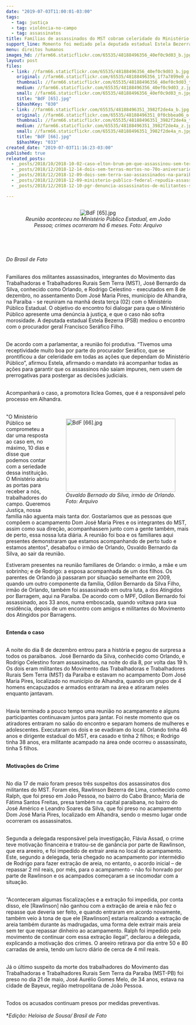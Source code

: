 ```yaml
---
date: "2019-07-03T11:00:01-03:00"
tags:
  - tag: justiça
  - tag: violência-no-campo
  - tag: assassinatos
title: Famílias de assassinados do MST cobram celeridade do Ministério Público
support_line: Momento foi mediado pela deputada estadual Estela Bezerra (PSB)
menu: direitos humanos
images_hd: //farm66.staticflickr.com/65535/48188496356_40ef0c9d03_b.jpg
layout: post
files:
  - link: //farm66.staticflickr.com/65535/48188496356_40ef0c9d03_b.jpg
    original: //farm66.staticflickr.com/65535/48188496356_1f7a7899e0_o.jpg
    thumbnail: //farm66.staticflickr.com/65535/48188496356_40ef0c9d03_t.jpg
    medium: //farm66.staticflickr.com/65535/48188496356_40ef0c9d03_z.jpg
    small: //farm66.staticflickr.com/65535/48188496356_40ef0c9d03_n.jpg
    title: "BdF [65].jpg"
    $$hashKey: "030"
  - link: //farm66.staticflickr.com/65535/48188496351_3982f2de4a_b.jpg
    original: //farm66.staticflickr.com/65535/48188496351_0f0cbbea06_o.jpg
    thumbnail: //farm66.staticflickr.com/65535/48188496351_3982f2de4a_t.jpg
    medium: //farm66.staticflickr.com/65535/48188496351_3982f2de4a_z.jpg
    small: //farm66.staticflickr.com/65535/48188496351_3982f2de4a_n.jpg
    title: "BdF [66].jpg"
    $$hashKey: "033"
created_date: "2019-07-03T11:16:23-03:00"
published: true
releated_posts:
  - _posts/2018/10/2018-10-02-caso-elton-brum-pm-que-assassinou-sem-terra-tem-seu-nome-incluido-ao-banco-nacional-de-mandados-de-prisao.md
  - _posts/2018/12/2018-12-14-dois-sem-terras-mortos-no-70o-aniversario-da-declaracao-universal-dos-direitos-humanos.md
  - _posts/2018/12/2018-12-09-dois-sem-terra-sao-assassinados-na-paraiba.md
  - _posts/2018/12/2018-12-09-ministerio-publico-federal-repudia-assassinato-de-trabalhadores-sem-terra-na-paraiba.md
  - _posts/2018/12/2018-12-10-pgr-denuncia-assassinatos-de-militantes-sem-terra.md

---
```

<div style="text-align:center">
<figure class="image" style="display:inline-block"><img alt="BdF [65].jpg" src="//farm66.staticflickr.com/65535/48188496356_40ef0c9d03_b.jpg" />
<figcaption><em>Reuni&atilde;o aconteceu no Minist&eacute;rio P&uacute;blico Estadual, em Jo&atilde;o Pessoa; crimes ocorreram h&aacute; 6 meses. Foto: Arquivo</em></figcaption>
</figure>
</div>

<p><br />
&nbsp;</p>

<p><em>Do Brasil de Fato</em><br />
&nbsp;</p>

<p>Familiares dos militantes assassinados, integrantes do Movimento das Trabalhadoras e Trabalhadores Rurais Sem Terra (MST), Jos&eacute; Bernardo da Silva, conhecido como Orlando, e Rodrigo Celestino - executados em 8 de dezembro, no assentamento Dom Jos&eacute; Maria Pires, munic&iacute;pio de Alhandra, na Para&iacute;ba - se reuniram na manh&atilde; desta ter&ccedil;a (02) com o Minist&eacute;rio P&uacute;blico Estadual. O objetivo do encontro foi dialogar para que o Minist&eacute;rio P&uacute;blico apresente uma den&uacute;ncia &agrave; justi&ccedil;a, e que o caso n&atilde;o sofra morosidade. A deputada estadual Estela Bezerra (PSB) mediou o encontro com o procurador geral Francisco Ser&aacute;fico Filho.&nbsp;<br />
&nbsp;</p>

<p>De acordo com a parlamentar, a reuni&atilde;o foi produtiva. &ldquo;Tivemos uma receptividade muito boa por parte do procurador Ser&aacute;fico, que se prontificou a dar celeridade em todas as a&ccedil;&otilde;es que dependam do Minist&eacute;rio P&uacute;blico&rdquo;, afirmou Estela, afirmando o mandato ir&aacute; acompanhar todas as a&ccedil;&otilde;es para garantir que os assassinos n&atilde;o saiam impunes, nem usem de prerrogativas para postergar as decis&otilde;es judiciais.<br />
&nbsp;</p>

<p>Acompanhar&aacute; o caso, a promotora Ilclea Gomes, que &eacute; a respons&aacute;vel pelo processo em Alhandra.<br />
&nbsp;</p>

<figure class="image" style="float:right"><img alt="BdF [66].jpg" height="200" src="//farm66.staticflickr.com/65535/48188496351_3982f2de4a_b.jpg" width="300" />
<figcaption><em>Osvaldo Bernado da Silva, irm&atilde;o de Orlando.<br />
Foto: Arquivo</em></figcaption>
</figure>

<p>&quot;O Minist&eacute;rio P&uacute;blico se comprometeu a dar uma resposta ao caso em, no m&aacute;ximo, 10 dias e disse que podemos contar com a seriedade dessa institui&ccedil;&atilde;o. O Minist&eacute;rio abriu as portas para receber a n&oacute;s, trabalhadores do campo. Queremos Justi&ccedil;a, nossa fam&iacute;lia n&atilde;o aguenta mais tanta dor. Gostar&iacute;amos que as pessoas que comp&otilde;em o acampamento Dom Jos&eacute; Maria Pires e os integrantes do MST, assim como sua dire&ccedil;&atilde;o, acompanhassem junto com a gente tamb&eacute;m, mais de perto, essa nossa luta di&aacute;ria. A reuni&atilde;o foi boa e os familiares aqui presentes demonstraram que estamos acompanhando de perto tudo e estamos atentos&quot;, desabafou o irm&atilde;o de Orlando, Osvaldo Bernardo da Silva, ao sair da reuni&atilde;o.</p>

<p>Estiveram presentes na reuni&atilde;o familiares de Orlando: o irm&atilde;o, a m&atilde;e e um sobrinho; e de Rodrigo: a esposa acompanhada de um dos filhos. Os parentes de Orlando j&aacute; passaram por situa&ccedil;&atilde;o semelhante em 2009, quando um outro componente da fam&iacute;lia, Odilon Bernardo da Silva Filho, irm&atilde;o de Orlando, tamb&eacute;m foi assassinado em outra luta, a dos Atingidos por Barragem, aqui na Para&iacute;ba. De acordo com o MPF, Odilon Bernardo foi assassinado, aos 33 anos, numa emboscada, quando voltava para sua resid&ecirc;ncia, depois de um encontro com amigos e militantes do Movimento dos Atingidos por Barragens.<br />
&nbsp;</p>

<p><strong>Entenda o caso</strong><br />
&nbsp;</p>

<p>A noite do dia 8 de dezembro entrou para a hist&oacute;ria e pegou de surpresa a todos os paraibanos.&nbsp; Jos&eacute; Bernardo da Silva, conhecido como Orlando, e Rodrigo Celestino foram assassinados, na noite do dia 8, por volta das 19 h. Os dois eram militantes do Movimento das Trabalhadoras e Trabalhadores Rurais Sem Terra (MST) da Para&iacute;ba e estavam no acampamento Dom Jos&eacute; Maria Pires, localizado no munic&iacute;pio de Alhandra, quando um grupo de 4 homens encapuzados e armados entraram na &aacute;rea e atiraram neles enquanto jantavam.<br />
&nbsp;</p>

<p>Havia terminado a pouco tempo uma reuni&atilde;o no acampamento e alguns participantes continuavam juntos para jantar. Foi neste momento que os atiradores entraram no sal&atilde;o do encontro e separam homens de mulheres e adolescentes. Executaram os dois e se evadiram do local. Orlando tinha 46 anos e dirigente estadual do MST, era casado e tinha 2 filhos; e Rodrigo tinha 38 anos, era militante acampado na &aacute;rea onde ocorreu o assassinato, tinha 5 filhos.<br />
&nbsp;</p>

<p><strong>Motiva&ccedil;&otilde;es do Crime</strong><br />
&nbsp;</p>

<p>No dia 17 de maio foram presos tr&ecirc;s suspeitos dos assassinatos dos militantes do MST. Foram eles, Rawlinson Bezerra de Lima, conhecido como Ralph, que foi preso em Jo&atilde;o Pessoa, no bairro do Cabo Branco; Maria de F&aacute;tima Santos Freitas, presa tamb&eacute;m na capital paraibana, no bairro do Jos&eacute; Am&eacute;rico e Leandro Soares da Silva, que foi preso no acampamento Dom Jos&eacute; Maria Pires, localizado em Alhandra, sendo o mesmo lugar onde ocorreram os assassinatos.<br />
&nbsp;</p>

<p>Segunda a delegada respons&aacute;vel pela investiga&ccedil;&atilde;o, Fl&aacute;via Assad, o crime teve motiva&ccedil;&atilde;o financeira e tratou-se de gan&acirc;ncia por parte de Rawlinson, que era areeiro, e foi impedido de extrair areia no local do acampamento. Este, segundo a delegada, teria chegado no acampamento por interm&eacute;dio de Rodrigo para fazer extra&ccedil;&atilde;o de areia, no entanto, o acordo inicial &ndash; de repassar 2 mil reais, por m&ecirc;s, para o acampamento - n&atilde;o foi honrado por parte de Rawlinson e os acampados come&ccedil;aram a se incomodar com a situa&ccedil;&atilde;o.</p>

<p><br />
&ldquo;Aconteceram algumas fiscaliza&ccedil;&otilde;es e a extra&ccedil;&atilde;o foi impedida, por conta disso, ele [Rawlinson] n&atilde;o ganhou com a extra&ccedil;&atilde;o de areia e n&atilde;o fez o repasse que deveria ser feito, e quando entraram em acordo novamente, tamb&eacute;m veio &agrave; tona de que ele [Rawlinson] estaria realizando a extra&ccedil;&atilde;o de areia tamb&eacute;m durante &agrave;s madrugadas, uma forma dele extrair mais areia sem ter que repassar dinheiro ao acampamento. Ralph foi impedido pelo movimento de continuar com essa extra&ccedil;&atilde;o ilegal&rdquo;, declarou a delegada, explicando a motiva&ccedil;&atilde;o dos crimes. O areeiro retirava por dia entre 50 e 80 carradas de areia, tendo um lucro di&aacute;rio de cerca de 4 mil reais.<br />
&nbsp;</p>

<p>J&aacute; o &uacute;ltimo suspeito da morte dos trabalhadores do Movimento das Trabalhadoras e Trabalhadores Rurais Sem Terra da Para&iacute;ba (MST-PB) foi preso no dia 21 de maio, Jos&eacute; Aur&eacute;lio Gomes Melo, de 34 anos, estava na cidade de Bayeux, regi&atilde;o metropolitana de Jo&atilde;o Pessoa.&nbsp;<br />
&nbsp;</p>

<p>Todos os acusados continuam presos por medidas preventivas.<br />
<br />
*<em>Edi&ccedil;&atilde;o: Heloisa de Sousa/ Brasil de Fato</em></p>
